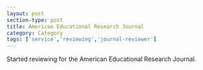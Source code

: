 ```yaml
---
layout: post
section-type: post
title: American Educational Research Journal
category: Category
tags: ['service','reviewing','journal-reviewer']
---
```

Started reviewing for the American Educational Research Journal.

